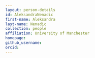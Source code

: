 ```yaml
---
layout: person-details
id: AleksandraNenadic
first-name: Aleksandra
last-name: Nenadic
collection: people
affiliation: University of Manchester
homepage:
github_username:
orcid:
---
```

